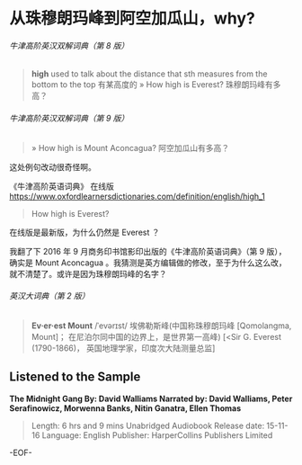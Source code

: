 # 从珠穆朗玛峰到阿空加瓜山，why?

###### 牛津高阶英汉双解词典（第 8 版）
>**high**
used to talk about the distance that sth measures from the bottom to the top 有某高度的
» How high is Everest? 珠穆朗玛峰有多高？

###### 牛津高阶英汉双解词典（第 9 版）
>» How high is Mount Aconcagua? 阿空加瓜山有多高？

这处例句改动很奇怪啊。

《牛津高阶英语词典》 在线版  https://www.oxfordlearnersdictionaries.com/definition/english/high_1
>How high is Everest?

在线版是最新版，为什么仍然是 Everest ？

我翻了下 2016 年 9 月商务印书馆影印出版的《牛津高阶英语词典》（第 9 版），确实是 Mount Aconcagua 。我猜测是英方编辑做的修改，至于为什么这么改，就不清楚了。或许是因为珠穆朗玛峰的名字？

###### 英汉大词典（第 2 版）
>**Ev·er·est Mount** /ˈevərɪst/
埃佛勒斯峰(中国称珠穆朗玛峰 [Qomolangma, Mount]； 在尼泊尔同中国的边界上，是世界第一高峰)
[<Sir G. Everest (1790-1866)， 英国地理学家，印度次大陆测量总监]

## Listened to the Sample
**The Midnight Gang
By: David Walliams
Narrated by: David Walliams, Peter Serafinowicz, Morwenna Banks, Nitin Ganatra, Ellen Thomas**
>Length: 6 hrs and 9 mins
Unabridged Audiobook
Release date: 15-11-16
Language: English
Publisher: HarperCollins Publishers Limited

-EOF-
